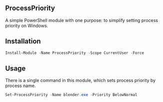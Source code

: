## ProcessPriority

A simple PowerShell module with one purpose: to simplify setting process priority on Windows.

## Installation

```powershell
Install-Module -Name ProcessPriority -Scope CurrentUser -Force
```

## Usage

There is a single command in this module, which sets process priority by process name.

```powershell
Set-ProcessPriority -Name blender.exe -Priority BelowNormal
```

